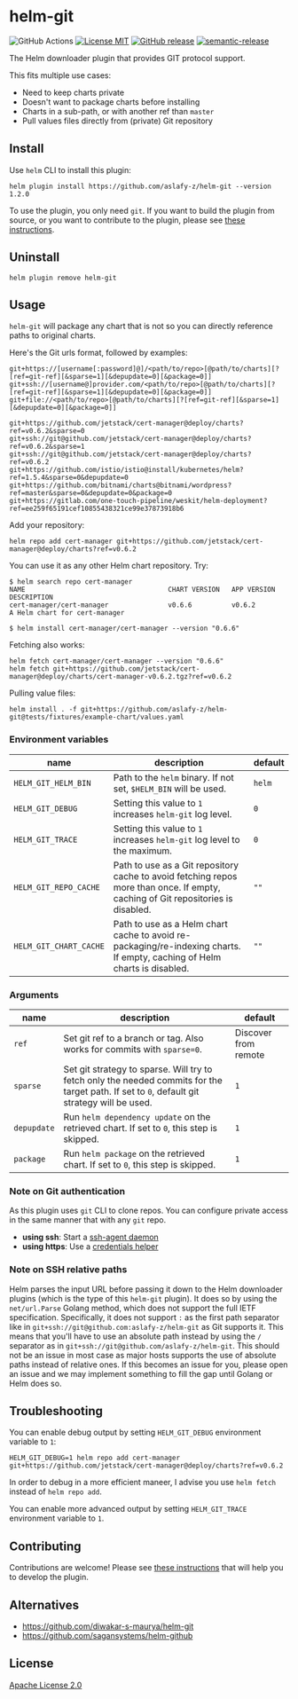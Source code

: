 # helm-git

![GitHub Actions](https://github.com/aslafy-z/helm-git/actions/workflows/release.yml/badge.svg?branch=master)
[![License MIT](https://img.shields.io/badge/license-MIT-blue.svg?style=flat)](./LICENSE)
[![GitHub release](https://img.shields.io/github/tag-date/aslafy-z/helm-git.svg)](https://github.com/aslafy-z/helm-git/releases)
[![semantic-release](https://img.shields.io/badge/%20%20%F0%9F%93%A6%F0%9F%9A%80-semantic--release-e10079.svg)](https://github.com/semantic-release/semantic-release)

The Helm downloader plugin that provides GIT protocol support.

This fits multiple use cases:

- Need to keep charts private
- Doesn't want to package charts before installing
- Charts in a sub-path, or with another ref than `master`
- Pull values files directly from (private) Git repository

## Install

Use `helm` CLI to install this plugin:

    helm plugin install https://github.com/aslafy-z/helm-git --version 1.2.0

To use the plugin, you only need `git`. If you want to build the plugin from source, or you want to contribute
to the plugin, please see [these instructions](.github/CONTRIBUTING.md).

## Uninstall

    helm plugin remove helm-git

## Usage

`helm-git` will package any chart that is not so you can  directly reference paths to original charts.

Here's the Git urls format, followed by examples:

    git+https://[username[:password]@]/<path/to/repo>[@path/to/charts][?[ref=git-ref][&sparse=1][&depupdate=0][&package=0]]
    git+ssh://[username@]provider.com/<path/to/repo>[@path/to/charts][?[ref=git-ref][&sparse=1][&depupdate=0][&package=0]]
    git+file://<path/to/repo>[@path/to/charts][?[ref=git-ref][&sparse=1][&depupdate=0][&package=0]]

    git+https://github.com/jetstack/cert-manager@deploy/charts?ref=v0.6.2&sparse=0
    git+ssh://git@github.com/jetstack/cert-manager@deploy/charts?ref=v0.6.2&sparse=1
    git+ssh://git@github.com/jetstack/cert-manager@deploy/charts?ref=v0.6.2
    git+https://github.com/istio/istio@install/kubernetes/helm?ref=1.5.4&sparse=0&depupdate=0
    git+https://github.com/bitnami/charts@bitnami/wordpress?ref=master&sparse=0&depupdate=0&package=0
    git+https://gitlab.com/one-touch-pipeline/weskit/helm-deployment?ref=ee259f65191cef10855438321ce99e37873918b6

Add your repository:

    helm repo add cert-manager git+https://github.com/jetstack/cert-manager@deploy/charts?ref=v0.6.2

You can use it as any other Helm chart repository. Try:

    $ helm search repo cert-manager
    NAME                                    CHART VERSION   APP VERSION     DESCRIPTION
    cert-manager/cert-manager               v0.6.6          v0.6.2          A Helm chart for cert-manager

    $ helm install cert-manager/cert-manager --version "0.6.6"

Fetching also works:

    helm fetch cert-manager/cert-manager --version "0.6.6"
    helm fetch git+https://github.com/jetstack/cert-manager@deploy/charts/cert-manager-v0.6.2.tgz?ref=v0.6.2

Pulling value files:

    helm install . -f git+https://github.com/aslafy-z/helm-git@tests/fixtures/example-chart/values.yaml

### Environment variables

**name**|**description**|**default**
--------|---------------|-----------
`HELM_GIT_HELM_BIN`|Path to the `helm` binary. If not set, `$HELM_BIN` will be used.|`helm`
`HELM_GIT_DEBUG`|Setting this value to `1` increases `helm-git` log level. |`0`
`HELM_GIT_TRACE`|Setting this value to `1` increases `helm-git` log level to the maximum. |`0`
`HELM_GIT_REPO_CACHE`|Path to use as a Git repository cache to avoid fetching repos more than once. If empty, caching of Git repositories is disabled.|`""`
`HELM_GIT_CHART_CACHE`|Path to use as a Helm chart cache to avoid re-packaging/re-indexing charts. If empty, caching of Helm charts is disabled.|`""`

### Arguments

**name**|**description**|**default**
--------|---------------|-----------
`ref`|Set git ref to a branch or tag. Also works for commits with `sparse=0`.|Discover from remote
`sparse`|Set git strategy to sparse. Will try to fetch only the needed commits for the target path. If set to `0`, default git strategy will be used.|`1`
`depupdate`|Run `helm dependency update` on the retrieved chart. If set to `0`, this step is skipped.|`1`
`package`|Run `helm package` on the retrieved chart. If set to `0`, this step is skipped.|`1`

### Note on Git authentication

As this plugin uses `git` CLI to clone repos. You can configure private access in the same manner that with any `git` repo.

- **using ssh**: Start a [ssh-agent daemon](https://help.github.com/articles/generating-a-new-ssh-key-and-adding-it-to-the-ssh-agent/#adding-your-ssh-key-to-the-ssh-agent)
- **using https**: Use a [credentials helper](https://git-scm.com/docs/gitcredentials)

### Note on SSH relative paths

Helm parses the input URL before passing it down to the Helm downloader plugins (which is the type of this `helm-git` plugin). It does so by using the `net/url.Parse` Golang method, which does not support the full IETF specification. Specifically, it does not support `:` as the first path separator like in `git+ssh://git@github.com:aslafy-z/helm-git` as Git supports it. This means that you'll have to use an absolute path instead by using the `/` separator as in `git+ssh://git@github.com/aslafy-z/helm-git`. This should not be an issue in most case as major hosts supports the use of absolute paths instead of relative ones.
If this becomes an issue for you, please open an issue and we may implement something to fill the gap until Golang or Helm does so.

## Troubleshooting

You can enable debug output by setting `HELM_GIT_DEBUG` environment variable to `1`:

    HELM_GIT_DEBUG=1 helm repo add cert-manager git+https://github.com/jetstack/cert-manager@deploy/charts?ref=v0.6.2

In order to debug in a more efficient maneer, I advise you use `helm fetch` instead of `helm repo add`.

You can enable more advanced output by setting `HELM_GIT_TRACE` environment variable to `1`.

## Contributing

Contributions are welcome! Please see [these instructions](.github/CONTRIBUTING.md) that will help you to develop the plugin.

## Alternatives

- <https://github.com/diwakar-s-maurya/helm-git>
- <https://github.com/sagansystems/helm-github>

## License

[Apache License 2.0](LICENSE)
